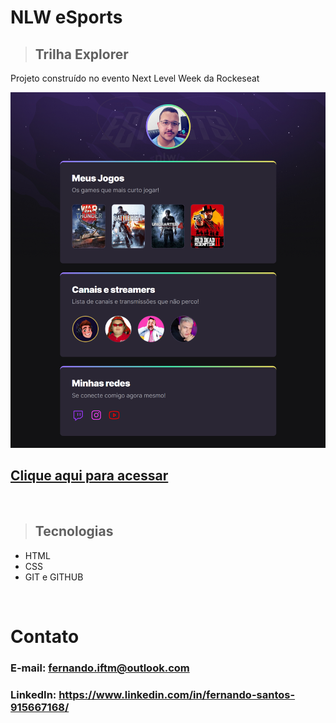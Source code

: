 # NLW eSports

>## Trilha Explorer

Projeto construído no evento Next Level Week da Rockeseat

![preview](./.github/preview.png)

## [Clique aqui para acessar](https://fernandoif.github.io/nlw-esports-explorer/)

</br>

>## Tecnologias 

- HTML
- CSS
- GIT e GITHUB

</br>

# Contato

### E-mail: fernando.iftm@outlook.com </br>
### LinkedIn: https://www.linkedin.com/in/fernando-santos-915667168/

